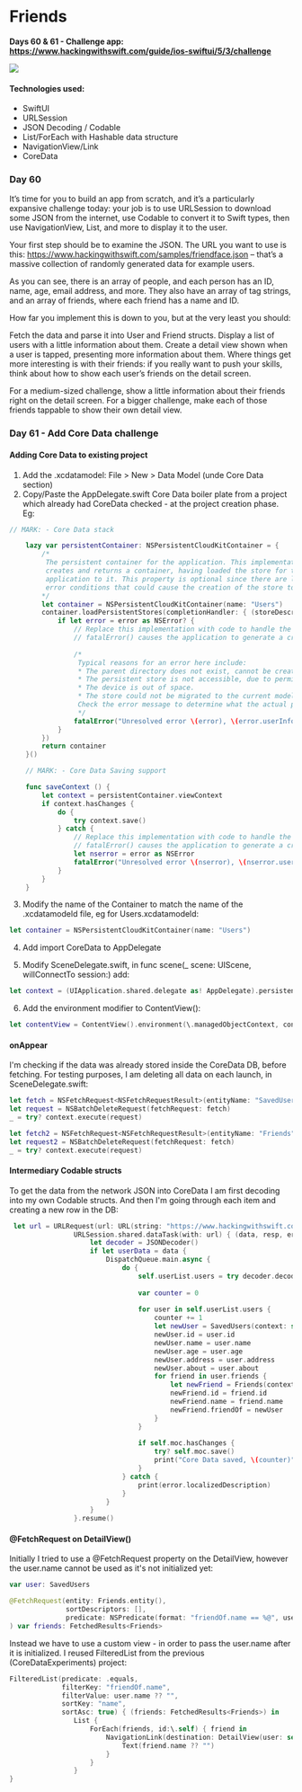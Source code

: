 # Friends

**Days 60 & 61 - Challenge app: https://www.hackingwithswift.com/guide/ios-swiftui/5/3/challenge**

![](gif.gif)

#### Technologies used:
- SwiftUI
- URLSession 
- JSON Decoding / Codable
- List/ForEach with Hashable data structure
- NavigationView/Link
- CoreData

### Day 60

It’s time for you to build an app from scratch, and it’s a particularly expansive challenge today: your job is to use URLSession to download some JSON from the internet, use Codable to convert it to Swift types, then use NavigationView, List, and more to display it to the user.

Your first step should be to examine the JSON. The URL you want to use is this: https://www.hackingwithswift.com/samples/friendface.json – that’s a massive collection of randomly generated data for example users.

As you can see, there is an array of people, and each person has an ID, name, age, email address, and more. They also have an array of tag strings, and an array of friends, where each friend has a name and ID.

How far you implement this is down to you, but at the very least you should:

Fetch the data and parse it into User and Friend structs.
Display a list of users with a little information about them.
Create a detail view shown when a user is tapped, presenting more information about them.
Where things get more interesting is with their friends: if you really want to push your skills, think about how to show each user’s friends on the detail screen.

For a medium-sized challenge, show a little information about their friends right on the detail screen. For a bigger challenge, make each of those friends tappable to show their own detail view.

### Day 61 - Add Core Data challenge

#### Adding Core Data to existing project
1. Add the .xcdatamodel: File > New > Data Model (unde Core Data section)
2. Copy/Paste the AppDelegate.swift Core Data boiler plate from a project which already had CoreData checked - at the project creation phase. Eg:

```Swift
// MARK: - Core Data stack

    lazy var persistentContainer: NSPersistentCloudKitContainer = {
        /*
         The persistent container for the application. This implementation
         creates and returns a container, having loaded the store for the
         application to it. This property is optional since there are legitimate
         error conditions that could cause the creation of the store to fail.
        */
        let container = NSPersistentCloudKitContainer(name: "Users")
        container.loadPersistentStores(completionHandler: { (storeDescription, error) in
            if let error = error as NSError? {
                // Replace this implementation with code to handle the error appropriately.
                // fatalError() causes the application to generate a crash log and terminate. You should not use this function in a shipping application, although it may be useful during development.
                 
                /*
                 Typical reasons for an error here include:
                 * The parent directory does not exist, cannot be created, or disallows writing.
                 * The persistent store is not accessible, due to permissions or data protection when the device is locked.
                 * The device is out of space.
                 * The store could not be migrated to the current model version.
                 Check the error message to determine what the actual problem was.
                 */
                fatalError("Unresolved error \(error), \(error.userInfo)")
            }
        })
        return container
    }()

    // MARK: - Core Data Saving support

    func saveContext () {
        let context = persistentContainer.viewContext
        if context.hasChanges {
            do {
                try context.save()
            } catch {
                // Replace this implementation with code to handle the error appropriately.
                // fatalError() causes the application to generate a crash log and terminate. You should not use this function in a shipping application, although it may be useful during development.
                let nserror = error as NSError
                fatalError("Unresolved error \(nserror), \(nserror.userInfo)")
            }
        }
    } 
```

3. Modify the name of the Container to match the name of the .xcdatamodeld file, eg for Users.xcdatamodeld:

```Swift
let container = NSPersistentCloudKitContainer(name: "Users") 
```

4. Add import CoreData to AppDelegate

5. Modify SceneDelegate.swift, in func scene(_ scene: UIScene, willConnectTo session:) add:
```Swift
let context = (UIApplication.shared.delegate as! AppDelegate).persistentContainer.viewContext
```

6. Add the environment modifier to ContentView():
```Swift
let contentView = ContentView().environment(\.managedObjectContext, context)
```

#### onAppear
I'm checking if the data was already stored inside the CoreData DB, before fetching.
For testing purposes, I am deleting all data on each launch, in SceneDelegate.swift:

```Swift
let fetch = NSFetchRequest<NSFetchRequestResult>(entityName: "SavedUsers")
let request = NSBatchDeleteRequest(fetchRequest: fetch)
_ = try? context.execute(request)

let fetch2 = NSFetchRequest<NSFetchRequestResult>(entityName: "Friends")
let request2 = NSBatchDeleteRequest(fetchRequest: fetch)
_ = try? context.execute(request) 
```

#### Intermediary Codable structs
To get the data from the network JSON into CoreData I am first decoding into my own Codable structs. And then I'm going through each item and creating a new row in the DB:

```Swift
 let url = URLRequest(url: URL(string: "https://www.hackingwithswift.com/samples/friendface.json")!)
                URLSession.shared.dataTask(with: url) { (data, resp, error) in
                    let decoder = JSONDecoder()
                    if let userData = data {
                        DispatchQueue.main.async {
                            do {
                                self.userList.users = try decoder.decode([User].self, from: userData)
                                
                                var counter = 0
                                
                                for user in self.userList.users {
                                    counter += 1
                                    let newUser = SavedUsers(context: self.moc)
                                    newUser.id = user.id
                                    newUser.name = user.name
                                    newUser.age = user.age
                                    newUser.address = user.address
                                    newUser.about = user.about
                                    for friend in user.friends {
                                        let newFriend = Friends(context: self.moc)
                                        newFriend.id = friend.id
                                        newFriend.name = friend.name
                                        newFriend.friendOf = newUser
                                    }
                                }
                                
                                if self.moc.hasChanges {
                                    try? self.moc.save()
                                    print("Core Data saved, \(counter)")
                                }
                            } catch {
                                print(error.localizedDescription)
                            }
                        }
                    }
                }.resume() 
```

#### @FetchRequest on DetailView()
Initially I tried to use a @FetchRequest property on the DetailView, however the user.name cannot be used as it's not initialized yet:

```Swift
var user: SavedUsers

@FetchRequest(entity: Friends.entity(),
              sortDescriptors: [],
              predicate: NSPredicate(format: "friendOf.name == %@", user.name)
) var friends: FetchedResults<Friends> 
```

Instead we have to use a custom view - in order to pass the user.name after it is initialized.
I reused FilteredList from the previous (CoreDataExperiments) project: 

```Swift
FilteredList(predicate: .equals,
             filterKey: "friendOf.name",
             filterValue: user.name ?? "",
             sortKey: "name",
             sortAsc: true) { (friends: FetchedResults<Friends>) in
                List {
                    ForEach(friends, id:\.self) { friend in
                        NavigationLink(destination: DetailView(user: self.user)) {
                            Text(friend.name ?? "")
                        }
                    }
                }
} 
```

